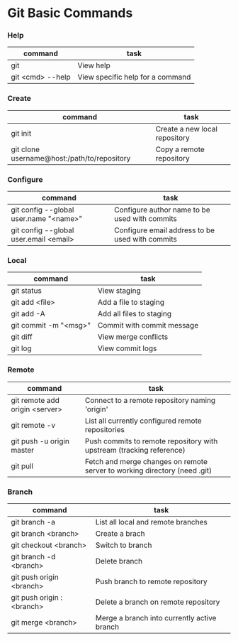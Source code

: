 # Git Basic Commands
### Help
command | task
--- | ---
git | View help
git \<cmd> --help | View specific help for a command
### Create
command | task
--- | ---
git init | Create a new local repository
git clone username@host:/path/to/repository | Copy a remote repository
### Configure
command | task
--- | ---
git config --global user.name "\<name>" | Configure author name to be used with commits
git config --global user.email \<email> | Configure email address to be used with commits
### Local
command | task
--- | ---
git status | View staging
git add \<file> | Add a file to staging
git add -A | Add all files to staging
git commit -m "\<msg>" | Commit with commit message
git diff | View merge conflicts
git log | View commit logs
### Remote
command | task
--- | ---
git remote add origin \<server> | Connect to a remote repository naming 'origin'
git remote -v | List all currently configured remote repositories
git push -u origin master | Push commits to remote repository with upstream (tracking reference)
git pull | Fetch and merge changes on remote server to working directory (need .git)
### Branch
command | task
--- | ---
git branch -a | List all local and remote branches
git branch \<branch> | Create a brach
git checkout \<branch> | Switch to branch
git branch -d \<branch> | Delete branch
git push origin \<branch> | Push branch to remote repository
git push origin :\<branch> | Delete a branch on remote repository
git merge \<branch> | Merge a branch into currently active branch
